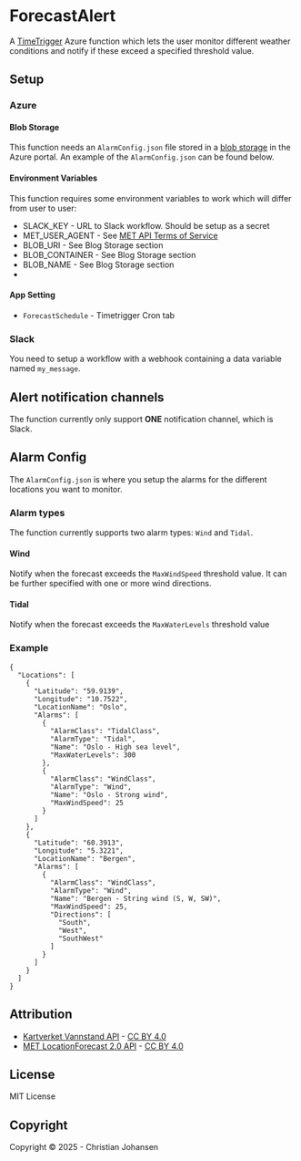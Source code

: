 # ForecastAlert
A [TimeTrigger](https://learn.microsoft.com/en-us/azure/azure-functions/functions-bindings-timer?tabs=python-v2%2Cisolated-process%2Cnodejs-v4&pivots=programming-language-csharp) Azure function which lets the user monitor different weather conditions and notify if these exceed a specified threshold value.

## Setup
### Azure
#### Blob Storage
This function needs an `AlarmConfig.json` file stored in a [blob storage](https://learn.microsoft.com/en-us/azure/storage/blobs/storage-blobs-introduction) in the Azure portal.
An example of the `AlarmConfig.json` can be found below.

#### Environment Variables
This function requires some environment variables to work which will differ from user to user:
- SLACK_KEY - URL to Slack workflow. Should be setup as a secret
- MET_USER_AGENT - See [MET API Terms of Service](https://api.met.no/doc/TermsOfService)
- BLOB_URI - See Blog Storage section
- BLOB_CONTAINER - See Blog Storage section
- BLOB_NAME - See Blog Storage section
- 
#### App Setting
- `ForecastSchedule` - Timetrigger Cron tab

### Slack
You need to setup a workflow with a webhook containing a data variable named `my_message`.

## Alert notification channels
The function currently only support **ONE** notification channel, which is Slack. 

## Alarm Config
The `AlarmConfig.json` is where you setup the alarms for the different locations you want to monitor. 

### Alarm types
The function currently supports two alarm types: `Wind` and `Tidal`.

#### Wind
Notify when the forecast exceeds the `MaxWindSpeed` threshold value. It can be further specified with one or more wind directions.
#### Tidal
Notify when the forecast exceeds the `MaxWaterLevels` threshold value

### Example
```
{
  "Locations": [
    {
      "Latitude": "59.9139",
      "Longitude": "10.7522",
      "LocationName": "Oslo",
      "Alarms": [
        {
          "AlarmClass": "TidalClass",
          "AlarmType": "Tidal",
          "Name": "Oslo - High sea level",
          "MaxWaterLevels": 300
        },
        {
          "AlarmClass": "WindClass",
          "AlarmType": "Wind",
          "Name": "Oslo - Strong wind",
          "MaxWindSpeed": 25
        }
      ]
    },
    {
      "Latitude": "60.3913",
      "Longitude": "5.3221",
      "LocationName": "Bergen",
      "Alarms": [
        {
          "AlarmClass": "WindClass",
          "AlarmType": "Wind",
          "Name": "Bergen - String wind (S, W, SW)",
          "MaxWindSpeed": 25,
          "Directions": [
            "South",
            "West",
            "SouthWest"
          ]
        }
      ]
    }
  ]
}
```

## Attribution
- [Kartverket Vannstand API](https://kartkatalog.geonorge.no/metadata/vannstand-api/6f2b2773-d128-4472-a463-d15b1d4aa02f) - [CC BY 4.0](https://creativecommons.org/licenses/by/4.0/deed.no)
- [MET LocationForecast 2.0 API](https://api.met.no/weatherapi/locationforecast/2.0/documentation) - [CC BY 4.0](https://creativecommons.org/licenses/by/4.0/)

## License
MIT License
## Copyright
Copyright © 2025 - Christian Johansen